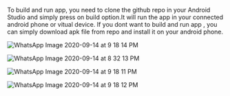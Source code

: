 To build and run app, you need to clone the github repo in your Android Studio and simply press on build option.It will run the app in your connected android phone or vitual device.
If you dont want to build and run app , you can simply download apk file from repo and install it on your android phone.

![WhatsApp Image 2020-09-14 at 9 18 14 PM](https://user-images.githubusercontent.com/56456010/93111287-06743480-f6d4-11ea-8471-9ef478dd2ab4.jpeg)


![WhatsApp Image 2020-09-14 at 8 32 13 PM](https://user-images.githubusercontent.com/56456010/93111278-0411da80-f6d4-11ea-8def-9eac630f21ad.jpeg)

![WhatsApp Image 2020-09-14 at 9 18 11 PM](https://user-images.githubusercontent.com/56456010/93111282-05db9e00-f6d4-11ea-8557-d0dab7b3eb6d.jpeg)

![WhatsApp Image 2020-09-14 at 9 18 12 PM](https://user-images.githubusercontent.com/56456010/93111284-05db9e00-f6d4-11ea-9f7b-75be53eb4cf8.jpeg)

